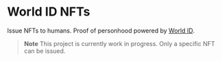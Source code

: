 # World ID NFTs

Issue NFTs to humans. Proof of personhood powered by [World ID](https://worldcoin.org/world-id). 

> **Note** This project is currently work in progress. Only a specific NFT can be issued.